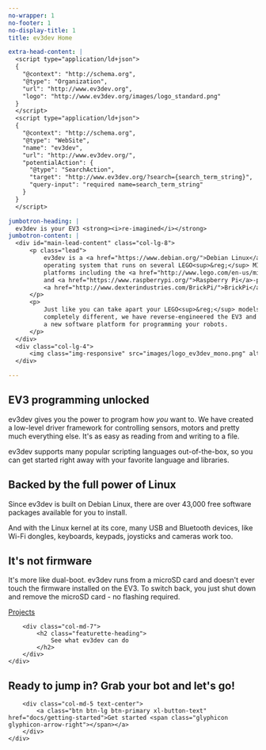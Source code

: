 ```yaml
---
no-wrapper: 1
no-footer: 1
no-display-title: 1
title: ev3dev Home

extra-head-content: |
  <script type="application/ld+json">
  {
    "@context": "http://schema.org",
    "@type": "Organization",
    "url": "http://www.ev3dev.org",
    "logo": "http://www.ev3dev.org/images/logo_standard.png"
  }
  </script>
  <script type="application/ld+json">
  {
    "@context": "http://schema.org",
    "@type": "WebSite",
    "name": "ev3dev",
    "url": "http://www.ev3dev.org/",
    "potentialAction": {
      "@type": "SearchAction",
      "target": "http://www.ev3dev.org/?search={search_term_string}",
      "query-input": "required name=search_term_string"
    }
  }
  </script>

jumbotron-heading: |
  ev3dev is your EV3 <strong><i>re-imagined</i></strong>
jumbotron-content: |
  <div id="main-lead-content" class="col-lg-8">
      <p class="lead">
          ev3dev is a <a href="https://www.debian.org/">Debian Linux</a>-based
          operating system that runs on several LEGO<sup>&reg;</sup> MINDSTORMS compatible
          platforms including the <a href="http://www.lego.com/en-us/mindstorms/products/31313-mindstorms-ev3">LEGO<sup>&reg;</sup> MINDSTORMS EV3</a>
          and <a href="https://www.raspberrypi.org/">Raspberry Pi</a>-powered
          <a href="http://www.dexterindustries.com/BrickPi/">BrickPi</a>.
      </p>
      <p>
          Just like you can take apart your LEGO<sup>&reg;</sup> models and build something
          completely different, we have reverse-engineered the EV3 and created
          a new software platform for programming your robots.
      </p>
  </div>
  <div class="col-lg-4">
      <img class="img-responsive" src="images/logo_ev3dev_mono.png" alt="ev3dev boot logo" />
  </div>

---
```

<div class="container">

<div class="row">
<div class="col-lg-4" markdown="1">

## <span class="glyphicon glyphicon-console heading-icon"></span> EV3 programming unlocked

ev3dev gives you the power to program how <i>you</i> want to. We have created
a low-level driver framework for controlling sensors, motors and pretty much
everything else. It's as easy as reading from and writing to a file.

ev3dev supports many popular scripting languages out-of-the-box, so you can
get started right away with your favorite language and libraries.

</div>
<div class="col-lg-4" markdown="1">

## <i class="fa fa-linux"></i> Backed by the full power of Linux

Since ev3dev is built on Debian Linux, there are over 43,000 free 
software packages available for you to install.

And with the Linux kernel at its core, many USB and Bluetooth devices, like
Wi-Fi dongles, keyboards, keypads, joysticks and cameras work too.

</div>
<div class="col-lg-4" markdown="1">

## <span class="glyphicon glyphicon-save heading-icon"></span> It's not firmware

It's more like dual-boot. ev3dev runs from a microSD card and doesn't ever
touch the firmware installed on the EV3. To switch back, you just shut down
and remove the microSD card - no flashing required.

</div>
</div>

</div>

<div class="projects-featurette">
    <div class="container featurette projects-featurette-content">
        <div class="col-md-5 text-center">
            <a class="btn btn-lg btn-primary xl-button-text" href="projects">Projects <span class="glyphicon glyphicon-arrow-right"></span></a>
        </div>

        <div class="col-md-7">
            <h2 class="featurette-heading">
                See what ev3dev can do
            </h2>
        </div>
    </div>
</div>

<div class="container">
    <div class="row featurette">
        <div class="col-md-7">
            <h2 class="featurette-heading">
                Ready to jump in?
                <span class="text-muted">Grab your bot and let's go!</span>
            </h2>
        </div>

        <div class="col-md-5 text-center">
            <a class="btn btn-lg btn-primary xl-button-text" href="docs/getting-started">Get started <span class="glyphicon glyphicon-arrow-right"></span></a>
        </div>
    </div>
</div>